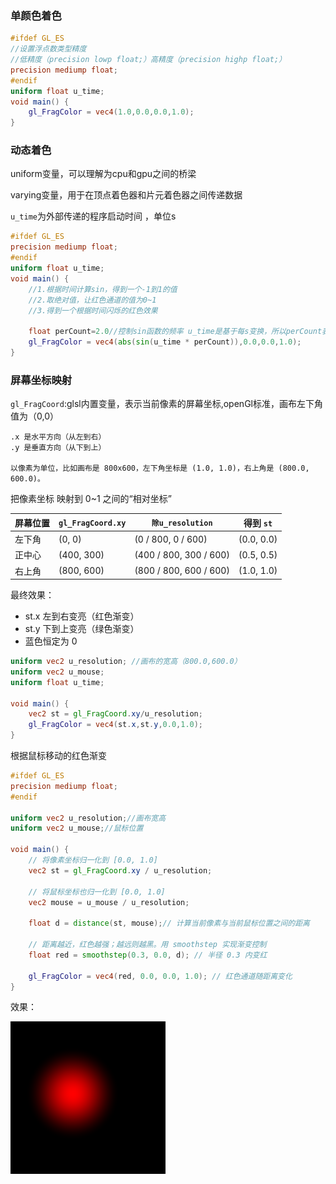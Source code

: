 ### 单颜色着色
```glsl
#ifdef GL_ES
//设置浮点数类型精度 
//低精度（precision lowp float;）高精度（precision highp float;）
precision mediump float;
#endif
uniform float u_time;
void main() {
	gl_FragColor = vec4(1.0,0.0,0.0,1.0);
}
```

### 动态着色
uniform变量，可以理解为cpu和gpu之间的桥梁

varying变量，用于在顶点着色器和片元着色器之间传递数据

`u_time`为外部传递的程序启动时间 ，单位s
```glsl
#ifdef GL_ES
precision mediump float;
#endif
uniform float u_time;
void main() {
    //1.根据时间计算sin，得到一个-1到1的值
    //2.取绝对值，让红色通道的值为0~1
    //3.得到一个根据时间闪烁的红色效果
    
    float perCount=2.0//控制sin函数的频率 u_time是基于每s变换，所以perCount表示为1s闪烁多少次
	gl_FragColor = vec4(abs(sin(u_time * perCount)),0.0,0.0,1.0);
}

```

### 屏幕坐标映射
`gl_FragCoord`:glsl内置变量，表示当前像素的屏幕坐标,openGl标准，画布左下角值为（0,0）
```
.x 是水平方向（从左到右）
.y 是垂直方向（从下到上）

以像素为单位，比如画布是 800x600，左下角坐标是 (1.0, 1.0)，右上角是 (800.0, 600.0)。
```


把像素坐标 映射到 0~1 之间的“相对坐标”

| 屏幕位置 | `gl_FragCoord.xy` | `除u_resolution`       | 得到 `st`       |
|----------|-------------------|-------------------------|------------------|
| 左下角   | (0, 0)            | (0 / 800, 0 / 600)      | (0.0, 0.0)       |
| 正中心   | (400, 300)        | (400 / 800, 300 / 600)  | (0.5, 0.5)       |
| 右上角   | (800, 600)        | (800 / 800, 600 / 600)  | (1.0, 1.0)       |

最终效果：
- st.x 左到右变亮（红色渐变）
- st.y 下到上变亮（绿色渐变）
- 蓝色恒定为 0
```glsl
uniform vec2 u_resolution; //画布的宽高（800.0,600.0）
uniform vec2 u_mouse;
uniform float u_time;

void main() {
	vec2 st = gl_FragCoord.xy/u_resolution;
	gl_FragColor = vec4(st.x,st.y,0.0,1.0);
}
```



根据鼠标移动的红色渐变
```glsl
#ifdef GL_ES
precision mediump float;
#endif

uniform vec2 u_resolution;//画布宽高
uniform vec2 u_mouse;//鼠标位置

void main() {
	// 将像素坐标归一化到 [0.0, 1.0]
    vec2 st = gl_FragCoord.xy / u_resolution;

    // 将鼠标坐标也归一化到 [0.0, 1.0]
    vec2 mouse = u_mouse / u_resolution;

    float d = distance(st, mouse);// 计算当前像素与当前鼠标位置之间的距离

    // 距离越近，红色越强；越远则越黑。用 smoothstep 实现渐变控制
    float red = smoothstep(0.3, 0.0, d); // 半径 0.3 内变红

    gl_FragColor = vec4(red, 0.0, 0.0, 1.0); // 红色通道随距离变化
}

```
效果：

![图片描述](./img/1.png)
